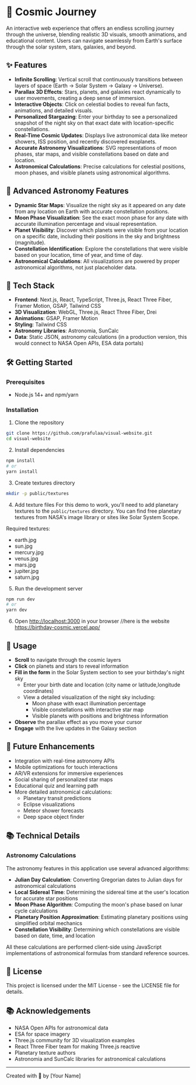 # 🌌 Cosmic Journey

An interactive web experience that offers an endless scrolling journey through the universe, blending realistic 3D visuals, smooth animations, and educational content. Users can navigate seamlessly from Earth's surface through the solar system, stars, galaxies, and beyond.

## ✨ Features

- **Infinite Scrolling**: Vertical scroll that continuously transitions between layers of space (Earth → Solar System → Galaxy → Universe).
- **Parallax 3D Effects**: Stars, planets, and galaxies react dynamically to user movements, creating a deep sense of immersion.
- **Interactive Objects**: Click on celestial bodies to reveal fun facts, animations, and detailed visuals.
- **Personalized Stargazing**: Enter your birthday to see a personalized snapshot of the night sky on that exact date with location-specific constellations.
- **Real-Time Cosmic Updates**: Displays live astronomical data like meteor showers, ISS position, and recently discovered exoplanets.
- **Accurate Astronomy Visualizations**: SVG representations of moon phases, star maps, and visible constellations based on date and location.
- **Astronomical Calculations**: Precise calculations for celestial positions, moon phases, and visible planets using astronomical algorithms.

## 🔭 Advanced Astronomy Features

- **Dynamic Star Maps**: Visualize the night sky as it appeared on any date from any location on Earth with accurate constellation positions.
- **Moon Phase Visualization**: See the exact moon phase for any date with accurate illumination percentage and visual representation.
- **Planet Visibility**: Discover which planets were visible from your location on a specific date, including their positions in the sky and brightness (magnitude).
- **Constellation Identification**: Explore the constellations that were visible based on your location, time of year, and time of day.
- **Astronomical Calculations**: All visualizations are powered by proper astronomical algorithms, not just placeholder data.

## 🚀 Tech Stack

- **Frontend**: Next.js, React, TypeScript, Three.js, React Three Fiber, Framer Motion, GSAP, Tailwind CSS
- **3D Visualization**: WebGL, Three.js, React Three Fiber, Drei
- **Animations**: GSAP, Framer Motion
- **Styling**: Tailwind CSS
- **Astronomy Libraries**: Astronomia, SunCalc
- **Data**: Static JSON, astronomy calculations (in a production version, this would connect to NASA Open APIs, ESA data portals)

## 🛠️ Getting Started

### Prerequisites

- Node.js 14+ and npm/yarn

### Installation

1. Clone the repository
```bash
git clone https://github.com/prafulaa/visual-website.git
cd visual-website
```

2. Install dependencies
```bash
npm install
# or
yarn install
```

3. Create textures directory
```bash
mkdir -p public/textures
```

4. Add texture files
For this demo to work, you'll need to add planetary textures to the `public/textures` directory. You can find free planetary textures from NASA's image library or sites like Solar System Scope.

Required textures:
- earth.jpg
- sun.jpg
- mercury.jpg
- venus.jpg
- mars.jpg
- jupiter.jpg
- saturn.jpg

5. Run the development server
```bash
npm run dev
# or
yarn dev
```

6. Open [http://localhost:3000](http://localhost:3000) in your browser
//here is the website
https://birthday-cosmic.vercel.app/

## 🌟 Usage

- **Scroll** to navigate through the cosmic layers
- **Click** on planets and stars to reveal information
- **Fill in the form** in the Solar System section to see your birthday's night sky
  - Enter your birth date and location (city name or latitude,longitude coordinates)
  - View a detailed visualization of the night sky including:
    - Moon phase with exact illumination percentage
    - Visible constellations with interactive star map
    - Visible planets with positions and brightness information
- **Observe** the parallax effect as you move your cursor
- **Engage** with the live updates in the Galaxy section

## 🔮 Future Enhancements

- Integration with real-time astronomy APIs
- Mobile optimizations for touch interactions
- AR/VR extensions for immersive experiences
- Social sharing of personalized star maps
- Educational quiz and learning path
- More detailed astronomical calculations:
  - Planetary transit predictions
  - Eclipse visualizations
  - Meteor shower forecasts
  - Deep space object finder

## 📚 Technical Details

### Astronomy Calculations

The astronomy features in this application use several advanced algorithms:

- **Julian Day Calculation**: Converting Gregorian dates to Julian days for astronomical calculations
- **Local Sidereal Time**: Determining the sidereal time at the user's location for accurate star positions
- **Moon Phase Algorithm**: Computing the moon's phase based on lunar cycle calculations
- **Planetary Position Approximation**: Estimating planetary positions using simplified orbital mechanics
- **Constellation Visibility**: Determining which constellations are visible based on date, time, and location

All these calculations are performed client-side using JavaScript implementations of astronomical formulas from standard reference sources.

## 📝 License

This project is licensed under the MIT License - see the LICENSE file for details.

## 📚 Acknowledgements

- NASA Open APIs for astronomical data
- ESA for space imagery
- Three.js community for 3D visualization examples
- React Three Fiber team for making Three.js reactive
- Planetary texture authors
- Astronomia and SunCalc libraries for astronomical calculations

---

Created with 💫 by [Your Name] 
